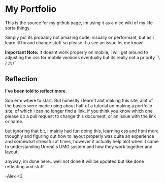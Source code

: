 # My Portfolio

This is the source for my github page, im using it as a nice wiki of my life sorta thingy.

Simply put its probably not amazing code, visually or performant, but as i learn ill fix and change stuff so please if u see an issue let me know!

**Important Note:**
It doesnt work properly on mobile, i will get around to adjusting the css for mobile versions eventually but its really not a priority ¯\\_(ツ)_/¯

## Reflection
**I've been told to reflect more.**

Soo erm where to start. But honestly i learn't alot making this site, alot of the basics were made using about half of a tutorial on making a portfolio site, of which i can no longer find a link. if you think you know which one please do a pull request to change this document, or an issue with the link or name.

but ignoring that bit, i mainly had fun doing this, learning css and html more thoughly and figuring out how to layout properly was quite an experience and somewhat stressful at times, however it actually help alot when it came to understanding Unreal's UMG system and how they work together and layout.

anyway, im done here.. well not done it will be updated but like done reflecting and stuff.

-Alex <3
